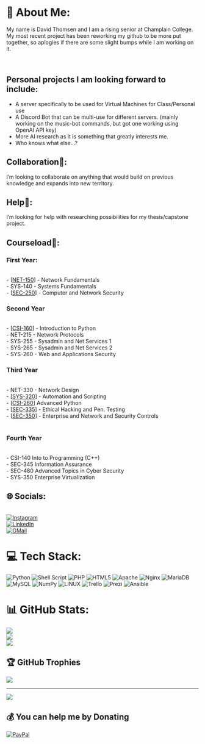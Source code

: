 # 💫 About Me:
My name is David Thomsen and I am a rising senior at Champlain College. My most recent project has been reworking my github to be more put together, so aplogies if there are some slight bumps while I am working on it. 

<br>

## Personal projects I am looking forward to include:
- A server specifically to be used for Virtual Machines for Class/Personal use
- A Discord Bot that can be multi-use for different servers. (mainly working on the music-bot commands, but got one working using OpenAI API key)
- More AI research as it is something that greatly interests me. 
- Who knows what else...?

## Collaboration👯: 
I’m looking to collaborate on anything that would build on previous knowledge and expands into new territory. 

## Help🤝:
I’m looking for help with researching possibilities for my thesis/capstone project. 

## Courseload🌱:

### First Year:

<br>- [[NET-150](https://github.com/dthomsen116/NET150/wiki)] - Network Fundamentals
<br>- SYS-140 - Systems Fundamentals
<br>- [[SEC-250](https://github.com/dthomsen116/SEC-250/tree/main)] - Computer and Network Security

### Second Year

<br>- [[CSI-160](https://github.com/dthomsen116/CSI-160/tree/main)] - Introduction to Python
<br>- NET-215 - Network Protocols
<br>- SYS-255 - Sysadmin and Net Services 1
<br>- SYS-265 - Sysadmin and Net Services 2
<br>- SYS-260 - Web and Applications Security

### Third Year

<br>- NET-330 - Network Design
<br>- [[SYS-320](https://github.com/dthomsen116/SYS-320)] - Automation and Scripting
<br>- [[CSI-260](https://github.com/dthomsen116/CSI-260/tree/main)] Advanced Python
<br>- [[SEC-335](https://github.com/dthomsen116/SEC-335/wiki)] - Ethical Hacking and Pen. Testing
<br>- [[SEC-350](https://github.com/dthomsen116/SEC-350/wiki)] - Enterprise and Network and Security Controls<br><br>

### Fourth Year

<br>- CSI-140 Into to Programming (C++)
<br>- SEC-345 Information Assurance 
<br>- SEC-480 Advanced Topics in Cyber Security
<br>- SYS-350 Enterprise Virtualization


## 🌐 Socials:
<br> [![Instagram](https://img.shields.io/badge/Instagram-%23E4405F.svg?logo=Instagram&logoColor=white)](https://www.instagram.com/david_thomsen116/?igshid=OGQ5ZDc2ODk2ZA%3D%3D) 
<br> [![LinkedIn](https://img.shields.io/badge/LinkedIn-%230077B5.svg?logo=linkedin&logoColor=white)](https://www.linkedin.com/in/thomsendavid/)
<br> [![GMail](https://img.shields.io/badge/Gmail-D14836?style=for-the-badge&logo=gmail&logoColor=white)](mailto:d.thomsen116@gmail.com)


# 💻 Tech Stack:
![Python](https://img.shields.io/badge/python-3670A0?style=for-the-badge&logo=python&logoColor=ffdd54) ![Shell Script](https://img.shields.io/badge/shell_script-%23121011.svg?style=for-the-badge&logo=gnu-bash&logoColor=white) ![PHP](https://img.shields.io/badge/php-%23777BB4.svg?style=for-the-badge&logo=php&logoColor=white) ![HTML5](https://img.shields.io/badge/html5-%23E34F26.svg?style=for-the-badge&logo=html5&logoColor=white) ![Apache](https://img.shields.io/badge/apache-%23D42029.svg?style=for-the-badge&logo=apache&logoColor=white) ![Nginx](https://img.shields.io/badge/nginx-%23009639.svg?style=for-the-badge&logo=nginx&logoColor=white) ![MariaDB](https://img.shields.io/badge/MariaDB-003545?style=for-the-badge&logo=mariadb&logoColor=white) ![MySQL](https://img.shields.io/badge/mysql-%2300f.svg?style=for-the-badge&logo=mysql&logoColor=white) ![NumPy](https://img.shields.io/badge/numpy-%23013243.svg?style=for-the-badge&logo=numpy&logoColor=white) ![LINUX](https://img.shields.io/badge/Linux-FCC624?style=for-the-badge&logo=linux&logoColor=black) ![Trello](https://img.shields.io/badge/Trello-%23026AA7.svg?style=for-the-badge&logo=Trello&logoColor=white) ![Prezi](https://img.shields.io/badge/Prezi-%23000000.svg?style=for-the-badge&logo=Prezi&logoColor=white) ![Ansible](https://img.shields.io/badge/ansible-%231A1918.svg?style=for-the-badge&logo=ansible&logoColor=white)
# 📊 GitHub Stats:
![](https://github-readme-stats.vercel.app/api?username=dthomsen116&theme=dark&hide_border=false&include_all_commits=true&count_private=false)<br/>
![](https://github-readme-streak-stats.herokuapp.com/?user=dthomsen116&theme=dark&hide_border=false)<br/>
![](https://github-readme-stats.vercel.app/api/top-langs/?username=dthomsen116&theme=dark&hide_border=false&include_all_commits=true&count_private=false&layout=compact)

## 🏆 GitHub Trophies
![](https://github-profile-trophy.vercel.app/?username=dthomsen116&theme=dracula&no-frame=false&no-bg=true&margin-w=4)

---
[![](https://visitcount.itsvg.in/api?id=dthomsen116&icon=5&color=5)](https://visitcount.itsvg.in)

  ## 💰 You can help me by Donating
  [![PayPal](https://img.shields.io/badge/PayPal-00457C?style=for-the-badge&logo=paypal&logoColor=white)](https://paypal.me/DavidThomsen116?country.x=US&locale.x=en_US) 

  
<!-- Proudly created with GPRM ( https://gprm.itsvg.in ) -->
